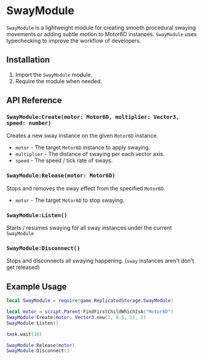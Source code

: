 # SwayModule
`SwayModule` is a lightweight module for creating smooth procedural swaying movements or adding subtle motion to Motor6D instances. `SwayModule` uses typechecking to improve the workflow of developers.

## Installation
1. Import the `SwayModule` module.
2. Require the module when needed.

## API Reference
### `SwayModule:Create(motor: Motor6D, multiplier: Vector3, speed: number)`
Creates a new sway instance on the given `Motor6D` instance.
- `motor` - The target `Motor6D` instance to apply swaying.
- `multiplier` - The distance of swaying per each vector axis.
- `speed` - The speed / tick rate of sways.
### `SwayModule:Release(motor: Motor6D)`
Stops and removes the sway effect from the specified `Motor6D`.
- `motor` - The target `Motor6D` to stop swaying.
### `SwayModule:Listen()`
Starts / resumes swaying for all sway instances under the current `SwayModule`
### `SwayModule:Disconnect()`  
Stops and disconnects all swaying happening. (`sway` instances aren't don't get released)

## Example Usage
```lua
local SwayModule = require(game.ReplicatedStorage.SwayModule)

local motor = script.Parent:FindFirstChildWhichIsA("Motor6D")
SwayModule:Create(motor, Vector3.new(1, 0.5, 1), 2)
SwayModule:Listen()

task.wait(10)

SwayModule:Release(motor)
SwayModule:Disconnect()
```
